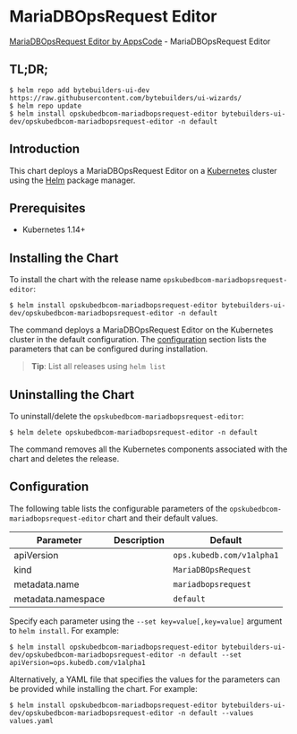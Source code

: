 # MariaDBOpsRequest Editor

[MariaDBOpsRequest Editor by AppsCode](https://byte.builders) - MariaDBOpsRequest Editor

## TL;DR;

```console
$ helm repo add bytebuilders-ui-dev https://raw.githubusercontent.com/bytebuilders/ui-wizards/
$ helm repo update
$ helm install opskubedbcom-mariadbopsrequest-editor bytebuilders-ui-dev/opskubedbcom-mariadbopsrequest-editor -n default
```

## Introduction

This chart deploys a MariaDBOpsRequest Editor on a [Kubernetes](http://kubernetes.io) cluster using the [Helm](https://helm.sh) package manager.

## Prerequisites

- Kubernetes 1.14+

## Installing the Chart

To install the chart with the release name `opskubedbcom-mariadbopsrequest-editor`:

```console
$ helm install opskubedbcom-mariadbopsrequest-editor bytebuilders-ui-dev/opskubedbcom-mariadbopsrequest-editor -n default
```

The command deploys a MariaDBOpsRequest Editor on the Kubernetes cluster in the default configuration. The [configuration](#configuration) section lists the parameters that can be configured during installation.

> **Tip**: List all releases using `helm list`

## Uninstalling the Chart

To uninstall/delete the `opskubedbcom-mariadbopsrequest-editor`:

```console
$ helm delete opskubedbcom-mariadbopsrequest-editor -n default
```

The command removes all the Kubernetes components associated with the chart and deletes the release.

## Configuration

The following table lists the configurable parameters of the `opskubedbcom-mariadbopsrequest-editor` chart and their default values.

|     Parameter      | Description |          Default          |
|--------------------|-------------|---------------------------|
| apiVersion         |             | `ops.kubedb.com/v1alpha1` |
| kind               |             | `MariaDBOpsRequest`       |
| metadata.name      |             | `mariadbopsrequest`       |
| metadata.namespace |             | `default`                 |


Specify each parameter using the `--set key=value[,key=value]` argument to `helm install`. For example:

```console
$ helm install opskubedbcom-mariadbopsrequest-editor bytebuilders-ui-dev/opskubedbcom-mariadbopsrequest-editor -n default --set apiVersion=ops.kubedb.com/v1alpha1
```

Alternatively, a YAML file that specifies the values for the parameters can be provided while
installing the chart. For example:

```console
$ helm install opskubedbcom-mariadbopsrequest-editor bytebuilders-ui-dev/opskubedbcom-mariadbopsrequest-editor -n default --values values.yaml
```

